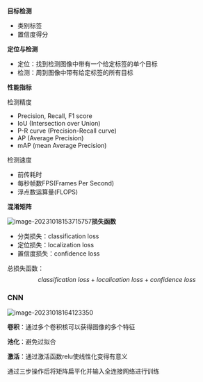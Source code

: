 **目标检测**

* 类别标签
* 置信度得分

**定位与检测**

* 定位：找到检测图像中带有一个给定标签的单个目标
* 检测：周到图像中带有给定标签的所有目标

**性能指标**

检测精度

* Precision, Recall, F1 score
* IoU (Intersection over Union)
* P-R curve (Precision-Recall curve)
* AP (Average Precision)
* mAP (mean Average Precision)

检测速度

* 前传耗时
* 每秒帧数FPS(Frames Per Second)
* 浮点数运算量(FLOPS)

**混淆矩阵**

![image-20231018153715757](D:\notes\Xiao\图片\混淆矩阵.png)**损失函数**

* 分类损失：classification loss
* 定位损失：localization loss
* 置信度损失：confidence loss

总损失函数：
$$
classification\ loss + localication\ loss + confidence\ loss
$$

### CNN

![image-20231018164123350](D:\notes\Xiao\图片\cnn网络图.png)

**卷积**：通过多个卷积核可以获得图像的多个特征

**池化**：避免过拟合

**激活**：通过激活函数relu使线性化变得有意义

通过三步操作后将矩阵扁平化并输入全连接网络进行训练